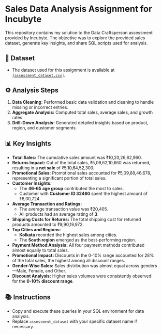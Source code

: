 # Sales Data Analysis Assignment for Incubyte

This repository contains my solution to the Data Craftsperson assessment provided by Incubyte. The objective was to explore the provided sales dataset, generate key insights, and share SQL scripts used for analysis.

## 📁 Dataset

- The dataset used for this assignment is available at <a href="https://incubytein-my.sharepoint.com/:x:/g/personal/akash_incubyte_co/EWbzbiLBCxNHogEQHUF0i7MBkK-86jKetzVDT4t0d-wZog?rtime=uhJY6RlI3Ug">`[assessment_dataset.csv]`</a>.

## ⚙️ Analysis Steps

1. **Data Cleaning:** Performed basic data validation and cleaning to handle missing or incorrect entries.
2. **Aggregate Analysis:** Computed total sales, average sales, and growth rates.
3. **Drill-Down Analysis:** Generated detailed insights based on product, region, and customer segments.


## 📊 Key Insights

- **Total Sales:** The cumulative sales amount was ₹10,20,26,62,960.  
- **Returns Impact:** Out of the total sales, ₹5,09,62,10,660 was returned, resulting in a **net sale** of ₹5,10,64,52,300.  
- **Promotional Sales:** Promotional sales accounted for ₹5,09,88,46,678, representing a significant portion of total sales.  
- **Customer Insights:**  
  - The **46-65 age group** contributed the most to sales.  
  - Customer with **Customer ID 32460** spent the highest amount of ₹8,00,724.  
- **Average Transaction and Ratings:**  
  - The average transaction value was ₹20,405.  
  - All products had an average rating of **3**.  
- **Shipping Costs for Returns:** The total shipping cost for returned products amounted to ₹9,90,19,972.  
- **Top Cities and Regions:**  
  - **Kolkata** recorded the highest sales among cities.  
  - The **South region** emerged as the best-performing region.  
- **Payment Method Analysis:** All four payment methods contributed almost equally to total sales.  
- **Promotional Impact:** Discounts in the 0-10% range accounted for 28% of the total sales, the highest among all discount ranges.  
- **Gender-Wise Sales:** Sales distribution was almost equal across genders—Male, Female, and Other.  
- **Discount Analysis:** Higher sales volumes were consistently observed for the **0-10% discount range**.  


## 📚 Instructions

- Copy and execute these queries in your SQL environment for data analysis.
- Replace `assessment_dataset` with your specific dataset name if necessary.
